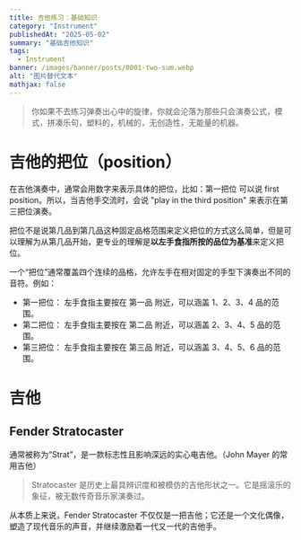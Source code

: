 ```yaml
---
title: 吉他练习：基础知识  
category: "Instrument"  
publishedAt: "2025-05-02"  
summary: "基础吉他知识"  
tags:  
  - Instrument
banner: /images/banner/posts/0001-two-sum.webp 
alt: "图片替代文本"  
mathjax: false
---
```

> 你如果不去练习弹奏出心中的旋律，你就会沦落为那些只会演奏公式，模式，拼凑乐句，塑料的，机械的，无创造性，无能量的机器。

# 吉他的把位（position）

在吉他演奏中，通常会用数字来表示具体的把位，比如：第一把位 可以说 first position。所以，当吉他手交流时，会说 "play in the third position" 来表示在第三把位演奏。

把位不是说第几品到第几品这种固定品格范围来定义把位的方式这么简单，但是可以理解为从第几品开始，更专业的理解是**以左手食指所按的品位为基准**来定义把位。

一个“把位”通常覆盖四个连续的品格，允许左手在相对固定的手型下演奏出不同的音符。例如：

- 第一把位： 左手食指主要按在 第一品 附近，可以涵盖 1、2、3、4 品的范围。
- 第二把位： 左手食指主要按在 第二品 附近，可以涵盖 2、3、4、5 品的范围。
- 第三把位： 左手食指主要按在 第三品 附近，可以涵盖 3、4、5、6 品的范围。



# 吉他

## Fender Stratocaster

通常被称为“Strat”，是一款标志性且影响深远的实心电吉他。（John Mayer 的常用吉他）

> Stratocaster 是历史上最具辨识度和被模仿的吉他形状之一。它是摇滚乐的象征，被无数传奇音乐家演奏过。

从本质上来说，Fender Stratocaster 不仅仅是一把吉他；它还是一个文化偶像，塑造了现代音乐的声音，并继续激励着一代又一代的吉他手。

